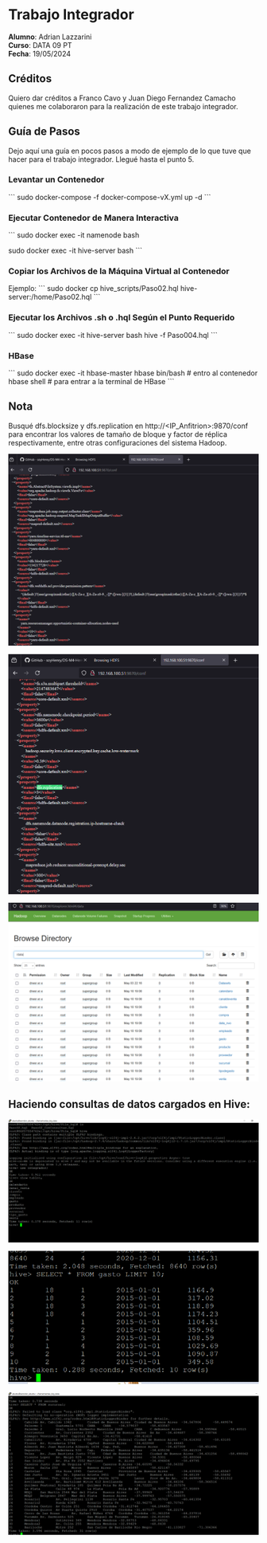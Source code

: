 # Trabajo Integrador

**Alumno**: Adrian Lazzarini  
**Curso**: DATA 09 PT  
**Fecha**: 19/05/2024  

## Créditos

Quiero dar créditos a Franco Cavo y Juan Diego Fernandez Camacho quienes me colaboraron para la realización de este trabajo integrador.

## Guía de Pasos

Dejo aquí una guía en pocos pasos a modo de ejemplo de lo que tuve que hacer para el trabajo integrador. Llegué hasta el punto 5.

### Levantar un Contenedor

\```
sudo docker-compose -f docker-compose-vX.yml up -d
\```

### Ejecutar Contenedor de Manera Interactiva
\```
sudo docker exec -it namenode bash

sudo docker exec -it hive-server bash
\```
### Copiar los Archivos de la Máquina Virtual al Contenedor

Ejemplo:
\```
sudo docker cp hive_scripts/Paso02.hql hive-server:/home/Paso02.hql
\```
### Ejecutar los Archivos .sh o .hql Según el Punto Requerido
\```
sudo docker exec -it hive-server bash
hive -f Paso004.hql
\```
### HBase
\```
sudo docker exec -it hbase-master hbase bin/bash  # entro al contenedor
hbase shell  # para entrar a la terminal de HBase
\```
## Nota
Busqué dfs.blocksize y dfs.replication en http://<IP_Anfitrion>:9870/conf para encontrar los valores de tamaño de bloque y factor de réplica respectivamente, entre otras configuraciones del sistema Hadoop.

![Texto alternativo](Screenshot_1.png)

![Texto alternativo](Screenshot_2.png)

![Texto alternativo](Screenshot_3.png)

## Haciendo consultas de datos cargados en Hive:

![Texto alternativo](Screenshot_4.png)

![Texto alternativo](Screenshot_5.png)

![Texto alternativo](Screenshot_6.png)




